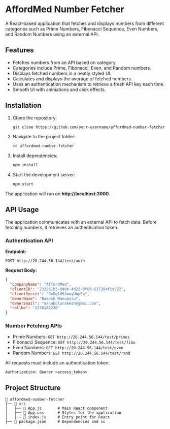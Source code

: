 # AffordMed Number Fetcher

A React-based application that fetches and displays numbers from different categories such as Prime Numbers, Fibonacci Sequence, Even Numbers, and Random Numbers using an external API.

## Features
- Fetches numbers from an API based on category.
- Categories include Prime, Fibonacci, Even, and Random numbers.
- Displays fetched numbers in a neatly styled UI.
- Calculates and displays the average of fetched numbers.
- Uses an authentication mechanism to retrieve a fresh API key each time.
- Smooth UI with animations and click effects.

## Installation

1. Clone the repository:
   ```bash
   git clone https://github.com/your-username/affordmed-number-fetcher.git
   ```
2. Navigate to the project folder:
   ```bash
   cd affordmed-number-fetcher
   ```
3. Install dependencies:
   ```bash
   npm install
   ```
4. Start the development server:
   ```bash
   npm start
   ```

The application will run on **http://localhost:3000**.

## API Usage
The application communicates with an external API to fetch data. Before fetching numbers, it retrieves an authentication token.

### Authentication API
**Endpoint:**
```http
POST http://20.244.56.144/test/auth
```
**Request Body:**
```json
{
  "companyName": "AffordMed",
  "clientID": "233261b3-8d0b-4d22-9f60-537204f1d022",
  "clientSecret": "GmOglHSfmwyUWpFa",
  "ownerName": "Rakesh Manubolu",
  "ownerEmail": "manubolurakesh@gmai.com",
  "rollNo": "22761A1238"
}
```

### Number Fetching APIs
- Prime Numbers: `GET http://20.244.56.144/test/primes`
- Fibonacci Sequence: `GET http://20.244.56.144/test/fibo`
- Even Numbers: `GET http://20.244.56.144/test/even`
- Random Numbers: `GET http://20.244.56.144/test/rand`

All requests must include an authentication token:
```http
Authorization: Bearer <access_token>
```

## Project Structure
```
📂 affordmed-number-fetcher
├── 📂 src
│   ├── 📜 App.js       # Main React component
│   ├── 📜 App.css      # Styles for the application
│   ├── 📜 index.js     # Entry point for React
├── 📜 package.json     # Dependencies and sc

